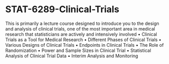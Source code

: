 # STAT-6289-Clinical-Trials
This is primarily a lecture course designed to introduce you to the design and analysis of clinical trials, one of the most important area in medical research that statisticians are actively and intensively involved
•	Clinical Trials as a Tool for Medical Research
•	Different Phases of Clinical Trials
•	Various Designs of Clinical Trials
•	Endpoints in Clinical Trials 
•	The Role of Randomization
•	Power and Sample Sizes in Clinical Trial 
•	Statistical Analysis of Clinical Trial Data
•	Interim Analysis and Monitoring

